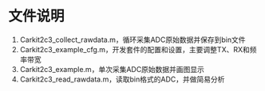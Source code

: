 # 文件说明
1. Carkit2c3_collect_rawdata.m，循环采集ADC原始数据并保存到bin文件
2. Carkit2c3_example_cfg.m，开发套件的配置和设置，主要调整TX、RX和频率带宽
3. Carkit2c3_example.m，单次采集ADC原始数据并画图显示
4. Carkit2c3_read_rawdata.m，读取bin格式的ADC，并做简易分析

